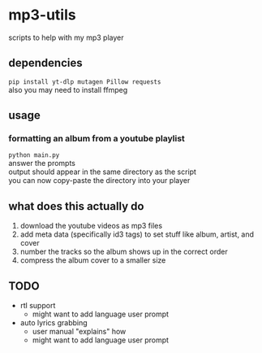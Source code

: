 # mp3-utils
scripts to help with my mp3 player
## dependencies
`pip install yt-dlp mutagen Pillow requests`
<br> also you may need to install ffmpeg

## usage
### formatting an album from a youtube playlist
`python main.py`
<br> answer the prompts
<br> output should appear in the same directory as the script
<br> you can now copy-paste the directory into your player

## what does this actually do
1. download the youtube videos as mp3 files
2. add meta data (specifically id3 tags) to set stuff like album, artist, and cover
3. number the tracks so the album shows up in the correct order
4. compress the album cover to a smaller size

## TODO
- rtl support
  - might want to add language user prompt
- auto lyrics grabbing
  - user manual "explains" how
  - might want to add language user prompt